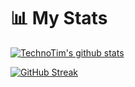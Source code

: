 # 📊 My Stats

[![TechnoTim's github stats](https://github-readme-stats.vercel.app/api?username=padrone1225&show_icons=true&count_private=true&theme=radical&hide=stars)](https://github.com/padrone1225)

[![GitHub Streak](https://github-readme-streak-stats.herokuapp.com/?user=padrone1225&theme=dark&count_private=true&theme=radical)](https://github.com/padrone1225)
